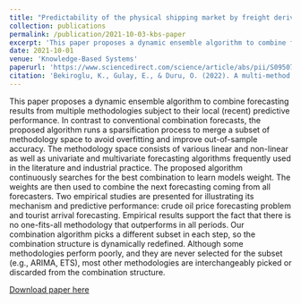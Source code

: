 ```yaml
---
title: "Predictability of the physical shipping market by freight derivatives"
collection: publications
permalink: /publication/2021-10-03-kbs-paper
excerpt: 'This paper proposes a dynamic ensemble algorithm to combine forecasting results from multiple methodologies subject to their local (recent) predictive performance.'
date: 2021-10-01
venue: 'Knowledge-Based Systems'
paperurl: 'https://www.sciencedirect.com/science/article/abs/pii/S0950705121011059?dgcid=author'
citation: 'Bekiroglu, K., Gulay, E., & Duru, O. (2022). A multi-method forecasting algorithm: Linear unbiased estimation of combine forecast. Knowledge-Based Systems, 239, 107990.'
---
```

This paper proposes a dynamic ensemble algorithm to combine forecasting results from multiple methodologies subject to their local (recent) predictive performance. In contrast to conventional combination forecasts, the proposed algorithm runs a sparsification process to merge a subset of methodology space to avoid overfitting and improve out-of-sample accuracy. The methodology space consists of various linear and non-linear as well as univariate and multivariate forecasting algorithms frequently used in the literature and industrial practice. The proposed algorithm continuously searches for the best combination to learn models weight. The weights are then used to combine the next forecasting coming from all forecasters. Two empirical studies are presented for illustrating its mechanism and predictive performance: crude oil price forecasting problem and tourist arrival forecasting. Empirical results support the fact that there is no one-fits-all methodology that outperforms in all periods. Our combination algorithm picks a different subset in each step, so the combination structure is dynamically redefined. Although some methodologies perform poorly, and they are never selected for the subset (e.g., ARIMA, ETS), most other methodologies are interchangeably picked or discarded from the combination structure.

[Download paper here](https://www.sciencedirect.com/science/article/abs/pii/S0950705121011059?dgcid=author)
